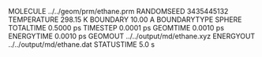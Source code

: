 MOLECULE     ../../geom/prm/ethane.prm
RANDOMSEED                  3435445132
TEMPERATURE                   298.15 K
BOUNDARY                       10.00 A
BOUNDARYTYPE                    SPHERE
TOTALTIME                    0.5000 ps
TIMESTEP                     0.0001 ps
GEOMTIME                     0.0010 ps
ENERGYTIME                   0.0010 ps
GEOMOUT       ../../output/md/ethane.xyz
ENERGYOUT     ../../output/md/ethane.dat
STATUSTIME                       5.0 s
